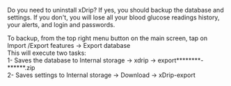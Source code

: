 Do you need to uninstall xDrip?  If yes, you should backup the database and settings.  If you don't, you will lose all your blood glucose readings history, your alerts, and login and passwords.  

To backup, from the top right menu button on the main screen, tap on Import /Export features -> Export database  
This will execute two tasks:  
1- Saves the database to Internal storage -> xdrip -> export********-******.zip  
2- Saves settings to Internal storage -> Download -> xDrip-export
